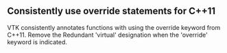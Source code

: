 ## Consistently use override statements for C++11

VTK consistently annotates functions with using the override keyword from
C++11.  Remove the Redundant 'virtual' designation when the 'override'
keyword is indicated.
